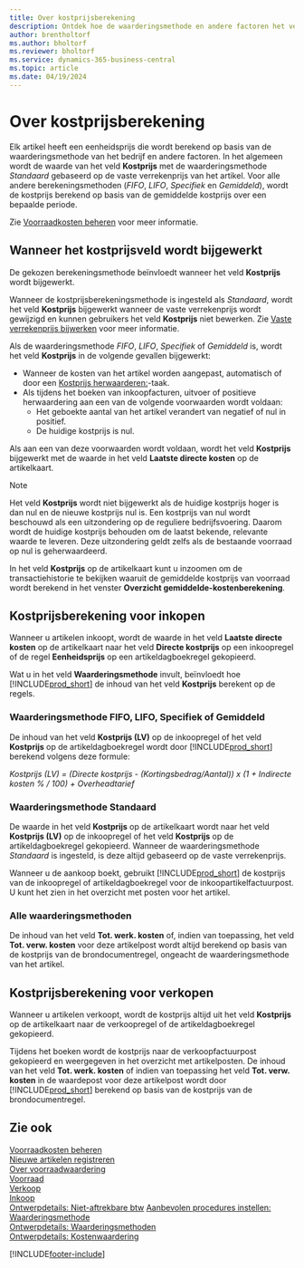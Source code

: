 ```yaml
---
title: Over kostprijsberekening
description: Ontdek hoe de waarderingsmethode en andere factoren het veld Kostprijs op de artikelkaart beïnvloeden.
author: brentholtorf
ms.author: bholtorf
ms.reviewer: bholtorf
ms.service: dynamics-365-business-central
ms.topic: article
ms.date: 04/19/2024
---
```

# Over kostprijsberekening

Elk artikel heeft een eenheidsprijs die wordt berekend op basis van de waarderingsmethode van het bedrijf en andere factoren. In het algemeen wordt de waarde van het veld **Kostprijs** met de waarderingsmethode *Standaard* gebaseerd op de vaste verrekenprijs van het artikel. Voor alle andere berekeningsmethoden (*FIFO*, *LIFO*, *Specifiek* en *Gemiddeld*), wordt de kostprijs berekend op basis van de gemiddelde kostprijs over een bepaalde periode.  

Zie [Voorraadkosten beheren](finance-manage-inventory-costs.md) voor meer informatie.  

## Wanneer het kostprijsveld wordt bijgewerkt

De gekozen berekeningsmethode beïnvloedt wanneer het veld **Kostprijs** wordt bijgewerkt.

Wanneer de kostprijsberekeningsmethode is ingesteld als *Standaard*, wordt het veld **Kostprijs** bijgewerkt wanneer de vaste verrekenprijs wordt gewijzigd en kunnen gebruikers het veld **Kostprijs** niet bewerken. Zie [Vaste verrekenprijs bijwerken](finance-how-to-update-standard-costs.md) voor meer informatie.

Als de waarderingsmethode *FIFO*, *LIFO*, *Specifiek* of *Gemiddeld* is, wordt het veld **Kostprijs** in de volgende gevallen bijgewerkt:

* Wanneer de kosten van het artikel worden aangepast, automatisch of door een [Kostprijs herwaarderen:](inventory-how-adjust-item-costs.md#to-adjust-item-costs-manually)-taak.
* Als tijdens het boeken van inkoopfacturen, uitvoer of positieve herwaardering aan een van de volgende voorwaarden wordt voldaan:
  * Het geboekte aantal van het artikel verandert van negatief of nul in positief.
  * De huidige kostprijs is nul.

Als aan een van deze voorwaarden wordt voldaan, wordt het veld **Kostprijs** bijgewerkt met de waarde in het veld **Laatste directe kosten** op de artikelkaart.

> [!NOTE]
> Het veld **Kostprijs** wordt niet bijgewerkt als de huidige kostprijs hoger is dan nul en de nieuwe kostprijs nul is. Een kostprijs van nul wordt beschouwd als een uitzondering op de reguliere bedrijfsvoering. Daarom wordt de huidige kostprijs behouden om de laatst bekende, relevante waarde te leveren. Deze uitzondering geldt zelfs als de bestaande voorraad op nul is geherwaardeerd.

In het veld **Kostprijs** op de artikelkaart kunt u inzoomen om de transactiehistorie te bekijken waaruit de gemiddelde kostprijs van voorraad wordt berekend in het venster **Overzicht gemiddelde-kostenberekening**.

## Kostprijsberekening voor inkopen

Wanneer u artikelen inkoopt, wordt de waarde in het veld **Laatste directe kosten** op de artikelkaart naar het veld **Directe kostprijs** op een inkoopregel of de regel **Eenheidsprijs** op een artikeldagboekregel gekopieerd.

Wat u in het veld **Waarderingsmethode** invult, beïnvloedt hoe [!INCLUDE[prod_short](includes/prod_short.md)] de inhoud van het veld **Kostprijs** berekent op de regels.

### Waarderingsmethode FIFO, LIFO, Specifiek of Gemiddeld

De inhoud van het veld **Kostprijs (LV)** op de inkoopregel of het veld **Kostprijs** op de artikeldagboekregel wordt door [!INCLUDE[prod_short](includes/prod_short.md)] berekend volgens deze formule:

*Kostprijs (LV) = (Directe kostprijs - (Kortingsbedrag/Aantal)) x (1 + Indirecte kosten % / 100) + Overheadtarief*

### Waarderingsmethode Standaard

De waarde in het veld **Kostprijs** op de artikelkaart wordt naar het veld **Kostprijs (LV)** op de inkoopregel of het veld **Kostprijs** op de artikeldagboekregel gekopieerd. Wanneer de waarderingsmethode *Standaard* is ingesteld, is deze altijd gebaseerd op de vaste verrekenprijs.

Wanneer u de aankoop boekt, gebruikt [!INCLUDE[prod_short](includes/prod_short.md)] de kostprijs van de inkoopregel of artikeldagboekregel voor de inkoopartikelfactuurpost. U kunt het zien in het overzicht met posten voor het artikel.

### Alle waarderingsmethoden

De inhoud van het veld **Tot. werk. kosten** of, indien van toepassing, het veld **Tot. verw. kosten** voor deze artikelpost wordt altijd berekend op basis van de kostprijs van de brondocumentregel, ongeacht de waarderingsmethode van het artikel.

## Kostprijsberekening voor verkopen

Wanneer u artikelen verkoopt, wordt de kostprijs altijd uit het veld **Kostprijs** op de artikelkaart naar de verkoopregel of de artikeldagboekregel gekopieerd.

Tijdens het boeken wordt de kostprijs naar de verkoopfactuurpost gekopieerd en weergegeven in het overzicht met artikelposten. De inhoud van het veld **Tot. werk. kosten** of indien van toepassing het veld **Tot. verw. kosten** in de waardepost voor deze artikelpost wordt door [!INCLUDE[prod_short](includes/prod_short.md)] berekend op basis van de kostprijs van de brondocumentregel.

## Zie ook

[Voorraadkosten beheren](finance-manage-inventory-costs.md)  
[Nieuwe artikelen registreren](inventory-how-register-new-items.md)  
[Over voorraadwaardering](finance-learn-about-costing.md)  
[Voorraad](inventory-manage-inventory.md)  
[Verkoop](sales-manage-sales.md)  
[Inkoop](purchasing-manage-purchasing.md)  
[Ontwerpdetails: Niet-aftrekbare btw](design-details-nondeductible-vat.md)
[Aanbevolen procedures instellen: Waarderingsmethode](setup-best-practices-costing-method.md)  
[Ontwerpdetails: Waarderingsmethoden](design-details-costing-methods.md)  
[Ontwerpdetails: Kostenwaardering](design-details-cost-adjustment.md)  

[!INCLUDE[footer-include](includes/footer-banner.md)]

